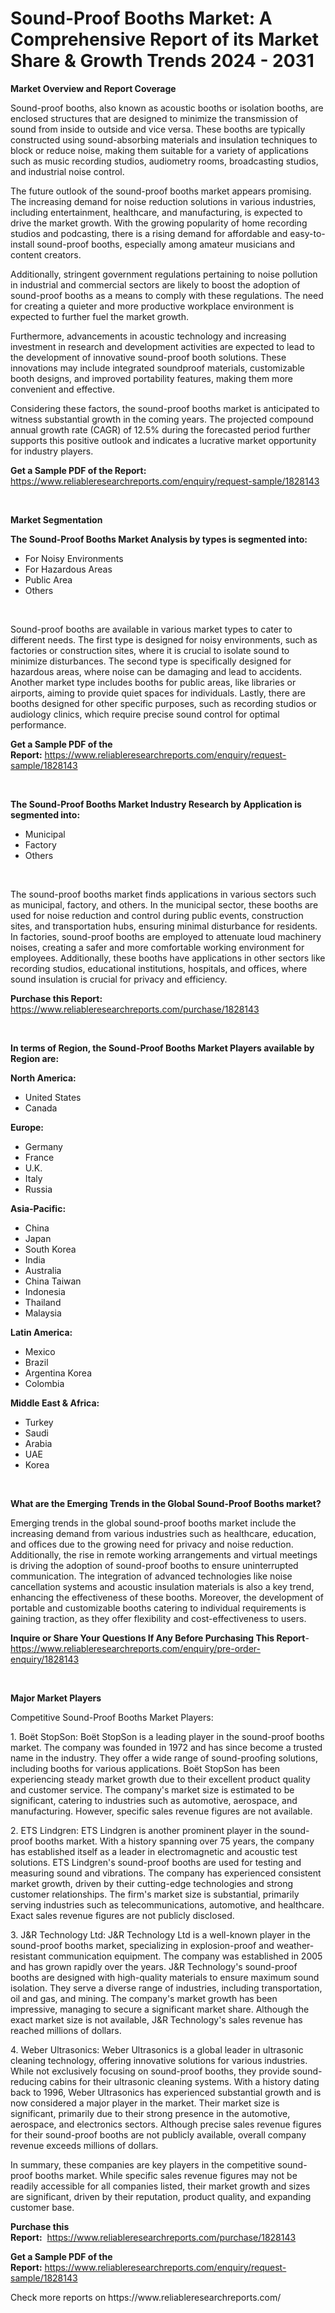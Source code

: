 <p><h1>Sound-Proof Booths Market: A Comprehensive Report of its Market Share & Growth Trends 2024 - 2031</h1></p><p><strong>Market Overview and Report Coverage</strong></p>
<p><p>Sound-proof booths, also known as acoustic booths or isolation booths, are enclosed structures that are designed to minimize the transmission of sound from inside to outside and vice versa. These booths are typically constructed using sound-absorbing materials and insulation techniques to block or reduce noise, making them suitable for a variety of applications such as music recording studios, audiometry rooms, broadcasting studios, and industrial noise control.</p><p>The future outlook of the sound-proof booths market appears promising. The increasing demand for noise reduction solutions in various industries, including entertainment, healthcare, and manufacturing, is expected to drive the market growth. With the growing popularity of home recording studios and podcasting, there is a rising demand for affordable and easy-to-install sound-proof booths, especially among amateur musicians and content creators.</p><p>Additionally, stringent government regulations pertaining to noise pollution in industrial and commercial sectors are likely to boost the adoption of sound-proof booths as a means to comply with these regulations. The need for creating a quieter and more productive workplace environment is expected to further fuel the market growth.</p><p>Furthermore, advancements in acoustic technology and increasing investment in research and development activities are expected to lead to the development of innovative sound-proof booth solutions. These innovations may include integrated soundproof materials, customizable booth designs, and improved portability features, making them more convenient and effective.</p><p>Considering these factors, the sound-proof booths market is anticipated to witness substantial growth in the coming years. The projected compound annual growth rate (CAGR) of 12.5% during the forecasted period further supports this positive outlook and indicates a lucrative market opportunity for industry players.</p></p>
<p><strong>Get a Sample PDF of the Report:</strong> <a href="https://www.reliableresearchreports.com/enquiry/request-sample/1828143">https://www.reliableresearchreports.com/enquiry/request-sample/1828143</a></p>
<p>&nbsp;</p>
<p><strong>Market Segmentation</strong></p>
<p><strong>The Sound-Proof Booths Market Analysis by types is segmented into:</strong></p>
<p><ul><li>For Noisy Environments</li><li>For Hazardous Areas</li><li>Public Area</li><li>Others</li></ul></p>
<p>&nbsp;</p>
<p><p>Sound-proof booths are available in various market types to cater to different needs. The first type is designed for noisy environments, such as factories or construction sites, where it is crucial to isolate sound to minimize disturbances. The second type is specifically designed for hazardous areas, where noise can be damaging and lead to accidents. Another market type includes booths for public areas, like libraries or airports, aiming to provide quiet spaces for individuals. Lastly, there are booths designed for other specific purposes, such as recording studios or audiology clinics, which require precise sound control for optimal performance.</p></p>
<p><strong>Get a Sample PDF of the Report:</strong>&nbsp;<a href="https://www.reliableresearchreports.com/enquiry/request-sample/1828143">https://www.reliableresearchreports.com/enquiry/request-sample/1828143</a></p>
<p>&nbsp;</p>
<p><strong>The Sound-Proof Booths Market Industry Research by Application is segmented into:</strong></p>
<p><ul><li>Municipal</li><li>Factory</li><li>Others</li></ul></p>
<p>&nbsp;</p>
<p><p>The sound-proof booths market finds applications in various sectors such as municipal, factory, and others. In the municipal sector, these booths are used for noise reduction and control during public events, construction sites, and transportation hubs, ensuring minimal disturbance for residents. In factories, sound-proof booths are employed to attenuate loud machinery noises, creating a safer and more comfortable working environment for employees. Additionally, these booths have applications in other sectors like recording studios, educational institutions, hospitals, and offices, where sound insulation is crucial for privacy and efficiency.</p></p>
<p><strong>Purchase this Report:</strong>&nbsp; <a href="https://www.reliableresearchreports.com/purchase/1828143">https://www.reliableresearchreports.com/purchase/1828143</a></p>
<p>&nbsp;</p>
<p><strong>In terms of Region, the Sound-Proof Booths Market Players available by Region are:</strong></p>
<p>
    <p> <strong> North America: </strong>
        <ul>
            <li>United States</li>
            <li>Canada</li>
        </ul>
        </p> 
    <p> <strong> Europe: </strong>
        <ul>
            <li>Germany</li>
            <li>France</li>
            <li>U.K.</li>
            <li>Italy</li>
            <li>Russia</li>
        </ul>
        </p> 
    <p> <strong> Asia-Pacific: </strong>
        <ul>
            <li>China</li>
            <li>Japan</li>
            <li>South Korea</li>
            <li>India</li>
            <li>Australia</li>
            <li>China Taiwan</li>
            <li>Indonesia</li>
            <li>Thailand</li>
            <li>Malaysia</li>
        </ul>
        </p> 
    <p> <strong> Latin America: </strong>
        <ul>
            <li>Mexico</li>
            <li>Brazil</li>
            <li>Argentina Korea</li>
            <li>Colombia</li>
        </ul>
        </p> 
    <p> <strong> Middle East & Africa: </strong>
        <ul>
            <li>Turkey</li>
            <li>Saudi</li>
            <li>Arabia</li>
            <li>UAE</li>
            <li>Korea</li>
        </ul>
    </p>
    </p>
<p>&nbsp;</p>
<p><strong>What are the Emerging Trends in the Global Sound-Proof Booths market?</strong></p>
<p><p>Emerging trends in the global sound-proof booths market include the increasing demand from various industries such as healthcare, education, and offices due to the growing need for privacy and noise reduction. Additionally, the rise in remote working arrangements and virtual meetings is driving the adoption of sound-proof booths to ensure uninterrupted communication. The integration of advanced technologies like noise cancellation systems and acoustic insulation materials is also a key trend, enhancing the effectiveness of these booths. Moreover, the development of portable and customizable booths catering to individual requirements is gaining traction, as they offer flexibility and cost-effectiveness to users.</p></p>
<p><strong>Inquire or Share Your Questions If Any Before Purchasing This Report</strong>- <a href="https://www.reliableresearchreports.com/enquiry/pre-order-enquiry/1828143">https://www.reliableresearchreports.com/enquiry/pre-order-enquiry/1828143</a></p>
<p>&nbsp;</p>
<p><strong>Major Market Players</strong></p>
<p><p>Competitive Sound-Proof Booths Market Players:</p><p>1. Boët StopSon: Boët StopSon is a leading player in the sound-proof booths market. The company was founded in 1972 and has since become a trusted name in the industry. They offer a wide range of sound-proofing solutions, including booths for various applications. Boët StopSon has been experiencing steady market growth due to their excellent product quality and customer service. The company's market size is estimated to be significant, catering to industries such as automotive, aerospace, and manufacturing. However, specific sales revenue figures are not available.</p><p>2. ETS Lindgren: ETS Lindgren is another prominent player in the sound-proof booths market. With a history spanning over 75 years, the company has established itself as a leader in electromagnetic and acoustic test solutions. ETS Lindgren's sound-proof booths are used for testing and measuring sound and vibrations. The company has experienced consistent market growth, driven by their cutting-edge technologies and strong customer relationships. The firm's market size is substantial, primarily serving industries such as telecommunications, automotive, and healthcare. Exact sales revenue figures are not publicly disclosed.</p><p>3. J&R Technology Ltd: J&R Technology Ltd is a well-known player in the sound-proof booths market, specializing in explosion-proof and weather-resistant communication equipment. The company was established in 2005 and has grown rapidly over the years. J&R Technology's sound-proof booths are designed with high-quality materials to ensure maximum sound isolation. They serve a diverse range of industries, including transportation, oil and gas, and mining. The company's market growth has been impressive, managing to secure a significant market share. Although the exact market size is not available, J&R Technology's sales revenue has reached millions of dollars.</p><p>4. Weber Ultrasonics: Weber Ultrasonics is a global leader in ultrasonic cleaning technology, offering innovative solutions for various industries. While not exclusively focusing on sound-proof booths, they provide sound-reducing cabins for their ultrasonic cleaning systems. With a history dating back to 1996, Weber Ultrasonics has experienced substantial growth and is now considered a major player in the market. Their market size is significant, primarily due to their strong presence in the automotive, aerospace, and electronics sectors. Although precise sales revenue figures for their sound-proof booths are not publicly available, overall company revenue exceeds millions of dollars.</p><p>In summary, these companies are key players in the competitive sound-proof booths market. While specific sales revenue figures may not be readily accessible for all companies listed, their market growth and sizes are significant, driven by their reputation, product quality, and expanding customer base.</p></p>
<p><strong>Purchase this Report:</strong>&nbsp;&nbsp;<a href="https://www.reliableresearchreports.com/purchase/1828143">https://www.reliableresearchreports.com/purchase/1828143</a></p>
<p></p>
<p><strong>Get a Sample PDF of the Report:</strong>&nbsp;<a href="https://www.reliableresearchreports.com/enquiry/request-sample/1828143">https://www.reliableresearchreports.com/enquiry/request-sample/1828143</a></p>
<p>Check more reports on https://www.reliableresearchreports.com/</p>